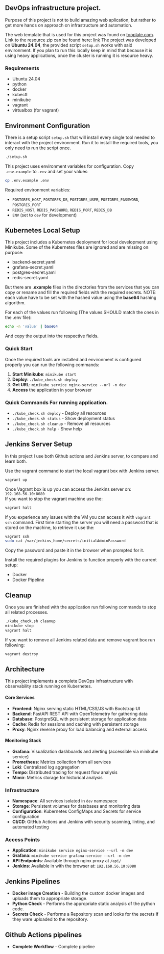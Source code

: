 ## DevOps infrastructure project.

Purpose of this project is not to build amazing web aplication, but rather to get more hands on approach on infrastructure and automation.

The web template that is used for this project was found on [tooplate.com](https://www.tooplate.com). 
Link to the resource zip can be found here: [link](https://www.tooplate.com/zip-templates/2136_kool_form_pack.zip)
The project was developed on **Ubuntu 24.04**, the provided script `setup.sh` works with said environment. If you plan to run this locally keep in mind that because it is using heavy applications, once the cluster is running it is resource heavy.

### Requirements
- Ubuntu 24.04
- python
- docker
- kubectl
- minikube
- vagrant
- virtualbox (for vagrant)

## Environment Configuration

There is a setup script `setup.sh` that will install every single tool needed to interact with the project environment. 
Run it to install the required tools, you only need to run the script once.

```bash
./setup.sh
```

This project uses environment variables for configuration. Copy `.env.example` to `.env` and set your values:

```bash
cp .env.example .env
```

Required environment variables:
- `POSTGRES_HOST`, `POSTGRES_DB`, `POSTGRES_USER`, `POSTGRES_PASSWORD`, `POSTGRES_PORT`
- `REDIS_HOST`, `REDIS_PASSWORD`, `REDIS_PORT`, `REDIS_DB`
- `ENV` (set to `dev` for development)

## Kubernetes Local Setup

This project includes a Kubernetes deployment for local development using Minikube.
Some of the Kubernetes files are ignored and are missing on purpose:
- backend-secret.yaml
- grafana-secret.yaml
- postgres-secret.yaml
- redis-secret.yaml

But there are **.example** files in the directories from the services that you can copy or rename and fill the required fields with the required secrets.
NOTE: each value have to be set with the hashed value using the **base64** hashing algorithm.

For each of the values run following (The values SHOULD match the ones in the .env file):
```bash
echo -n 'value' | base64
```
And copy the output into the respective fields.

### Quick Start

Once the required tools are installed and environment is configured properly you can run the following commands:  

1. **Start Minikube**: `minikube start`
2. **Deploy**: `./kube_check.sh deploy`
3. **Get URL**: `minikube service nginx-service --url -n dev`
4. **Access** the application in your browser

### Quick Commands For running application.

- `./kube_check.sh deploy` - Deploy all resources
- `./kube_check.sh status` - Show deployment status  
- `./kube_check.sh cleanup` - Remove all resources
- `./kube_check.sh help` - Show help


## Jenkins Server Setup

In this project I use both Github actions and Jenkins server, to compare and learn both.

Use the vagrant command to start the local vagrant box with Jenkins server.
```bash
vagrant up
```
Once Vagrant box is up you can access the Jenkins server on: `192.168.56.10:8080`<br>
If you want to stop the vagrant machine use the:

```bash
vagrant halt
```

If you experience any issues with the VM you can access it with `vagrant ssh` command.
First time starting the server you will need a password that is stored on the machine, to retrieve it use the:
```bash
vagrant ssh
sudo cat /var/jenkins_home/secrets/initialAdminPassword
```
Copy the password and paste it in the browser when prompted for it.

Install the required plugins for Jenkins to function properly with the current setup:
- Docker
- Docker Pipeline

## Cleanup

Once you are finished with the application run following commands to stop all related processes.

```bash
./kube_check.sh cleanup
minikube stop
vagrant halt

```
If you want to remove all Jenkins related data and remove vagrant box run following:
```bash
vagrant destroy
```

## Architecture

This project implements a complete DevOps infrastructure with observability stack running on Kubernetes.

#### Core Services
- **Frontend**: Nginx serving static HTML/CSS/JS with Bootstrap UI
- **Backend**: FastAPI REST API with OpenTelemetry for gathering data
- **Database**: PostgreSQL with persistent storage for application data
- **Cache**: Redis for sessions and caching with persistent storage
- **Proxy**: Nginx reverse proxy for load balancing and external access

#### Monitoring Stack
- **Grafana**: Visualization dashboards and alerting (accessible via minikube service)
- **Prometheus**: Metrics collection from all services
- **Loki**: Centralized log aggregation
- **Tempo**: Distributed tracing for request flow analysis
- **Mimir**: Metrics storage for historical analysis

### Infrastructure
- **Namespace**: All services isolated in `dev` namespace
- **Storage**: Persistent volumes for databases and monitoring data
- **Configuration**: Kubernetes ConfigMaps and Secrets for service configuration
- **CI/CD**: GitHub Actions and Jenkins with security scanning, linting, and automated testing

### Access Points
- **Application**: `minikube service nginx-service --url -n dev`
- **Grafana**: `minikube service grafana-service --url -n dev`
- **API Endpoints**: Available through nginx proxy at `/api/`
- **Jenkins**: Available in with the browser at: `192.168.56.10:8080`

## Jenkins Pipelines
- **Docker image Creation** - Building the custom docker images and uploads them to appropriate storage.
- **Python Check** - Performs the appropriate static analysis of the python code.
- **Secrets Check** - Performs a Repository scan and looks for the secrets if they ware uploaded to the repository.

## Github Actions pipelines
- **Complete Workflow** - Complete pipeline 
